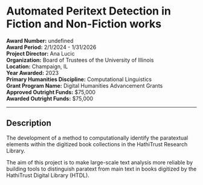 
# Automated Peritext Detection in Fiction and Non-Fiction works

**Award Number:** undefined  
**Award Period:** 2/1/2024 - 1/31/2026  
**Project Director:** Ana  Lucic  
**Organization:** Board of Trustees of the University of Illinois  
**Location:** Champaign, IL  
**Year Awarded:** 2023  
**Primary Humanities Discipline:** Computational Linguistics  
**Grant Program Name:** Digital Humanities Advancement Grants  
**Approved Outright Funds:** $75,000  
**Awarded Outright Funds:** $75,000  

---

## Description

<p>The development of a method to computationally identify the paratextual elements within the digitized book collections in the HathiTrust Research Library.</p>
<p>The aim of this project is to make large-scale text analysis more reliable by building tools to distinguish paratext from main text in books digitized by the HathiTrust Digital Library (HTDL).</p>
